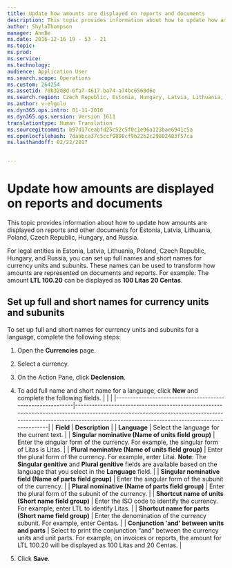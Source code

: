```yaml
---
title: Update how amounts are displayed on reports and documents
description: This topic provides information about how to update how amounts are displayed on reports and other documents for Estonia, Latvia, Lithuania, Poland, Czech Republic, Hungary, and Russia.
author: ShylaThompson
manager: AnnBe
ms.date: 2016-12-16 19 - 53 - 21
ms.topic: 
ms.prod: 
ms.service: 
ms.technology: 
audience: Application User
ms.search.scope: Operations
ms.custom: 264254
ms.assetid: 70b32d8d-6fa7-4617-ba74-a74bc6568d6e
ms.search.region: Czech Republic, Estonia, Hungary, Latvia, Lithuania, Poland, Russia
ms.author: v-elgolu
ms.dyn365.ops.intro: 01-11-2016
ms.dyn365.ops.version: Version 1611
translationtype: Human Translation
ms.sourcegitcommit: b97d17ceabfd25c52c5f0c1e96a123bae6941c5a
ms.openlocfilehash: 7daabca37c5ccf9898cf9b22b2c29802483f57ca
ms.lasthandoff: 02/22/2017


---
```


# <a name="update-how-amounts-are-displayed-on-reports-and-documents"></a>Update how amounts are displayed on reports and documents

This topic provides information about how to update how amounts are displayed on reports and other documents for Estonia, Latvia, Lithuania, Poland, Czech Republic, Hungary, and Russia.

For legal entities in Estonia, Latvia, Lithuania, Poland, Czech Republic, Hungary, and Russia, you can set up full names and short names for currency units and subunits. These names can be used to transform how amounts are represented on documents and reports. For example: The amount **LTL 100.20** can be displayed as **100 Litas 20 Centas**.

## <a name="set-up-full-and-short-names-for-currency-units-and-subunits"></a>Set up full and short names for currency units and subunits
To set up full and short names for currency units and subunits for a language, complete the following steps:

1.  Open the **Currencies** page.
2.  Select a currency.
3.  On the Action Pane, click **Declension**.
4.  To add full name and short name for a language, click **New** and complete the following fields.
    |                                                           |                                                                                                                                                                                                                    |
    |-----------------------------------------------------------|--------------------------------------------------------------------------------------------------------------------------------------------------------------------------------------------------------------------|
    | **Field**                                                 | **Description**                                                                                                                                                                                                    |
    | **Language**                                              | Select the language for the current text.                                                                                                                                                                          |
    | **Singular nominative (Name of units field group)**       | Enter the singular form of the currency. For example, the singular form of Litas is Litas.                                                                                                                         |
    | **Plural nominative (Name of units field group)**         | Enter the plural form of the currency. For example, enter Litai. **Note**: The **Singular genitive** and **Plural genitive** fields are available based on the language that you select in the **Language** field. |
    | **Singular nominative field (Name of parts field group)** | Enter the singular form of the subunit of the currency.                                                                                                                                                            |
    | **Plural nominative (Name of parts field group)**         | Enter the plural form of the subunit of the currency.                                                                                                                                                              |
    | **Shortcut name of units (Short name field group)**       | Enter the ISO code to identify the currency. For example, enter LTL to identify Litas.                                                                                                                             |
    | **Shortcut name for parts (Short name field group)**      | Enter the denomination of the currency subunit. For example, enter Centas.                                                                                                                                         |
    | **Conjunction 'and' between units and parts**             | Select to print the conjunction “and” between the currency units and unit parts. For example, on invoices or reports, the amount for LTL 100.20 will be displayed as 100 Litas and 20 Centas.                      |

5.  Click **Save**.



